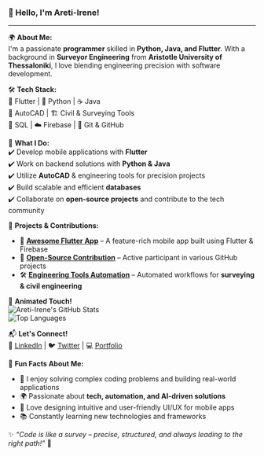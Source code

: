 ### 👋 Hello, I'm Areti-Irene!

---

🌍 **About Me:**  
I'm a passionate **programmer** skilled in **Python, Java, and Flutter**. With a background in **Surveyor Engineering** from **Aristotle University of Thessaloniki**, I love blending engineering precision with software development. 

🛠 **Tech Stack:**  
🚀 Flutter | 🐍 Python | ☕ Java  
📐 AutoCAD | 🏗 Civil & Surveying Tools  
💾 SQL | ☁️ Firebase | 🔧 Git & GitHub  

📌 **What I Do:**  
✔️ Develop mobile applications with **Flutter**  
✔️ Work on backend solutions with **Python & Java**  
✔️ Utilize **AutoCAD** & engineering tools for precision projects  
✔️ Build scalable and efficient **databases**  
✔️ Collaborate on **open-source projects** and contribute to the tech community  

🌟 **Projects & Contributions:**  
- 📱 **[Awesome Flutter App](#)** – A feature-rich mobile app built using Flutter & Firebase  
- 🔗 **[Open-Source Contribution](#)** – Active participant in various GitHub projects  
- 🛠 **[Engineering Tools Automation](#)** – Automated workflows for **surveying & civil engineering**  

🎥 **Animated Touch!**  
![Areti-Irene's GitHub Stats](https://github-readme-stats.vercel.app/api?username=Areti-Irene&show_icons=true&theme=radical)  
![Top Languages](https://github-readme-stats.vercel.app/api/top-langs/?username=Areti-Irene&layout=compact&theme=radical)  

📬 **Let's Connect!**  
🔗 [LinkedIn](#) | 🐦 [Twitter](#) | 💻 [Portfolio](#)  

🚀 **Fun Facts About Me:**  
- 🎯 I enjoy solving complex coding problems and building real-world applications  
- 🌍 Passionate about **tech, automation, and AI-driven solutions**  
- 🎨 Love designing intuitive and user-friendly UI/UX for mobile apps  
- 📚 Constantly learning new technologies and frameworks  

✨ _“Code is like a survey – precise, structured, and always leading to the right path!”_ 🚀
